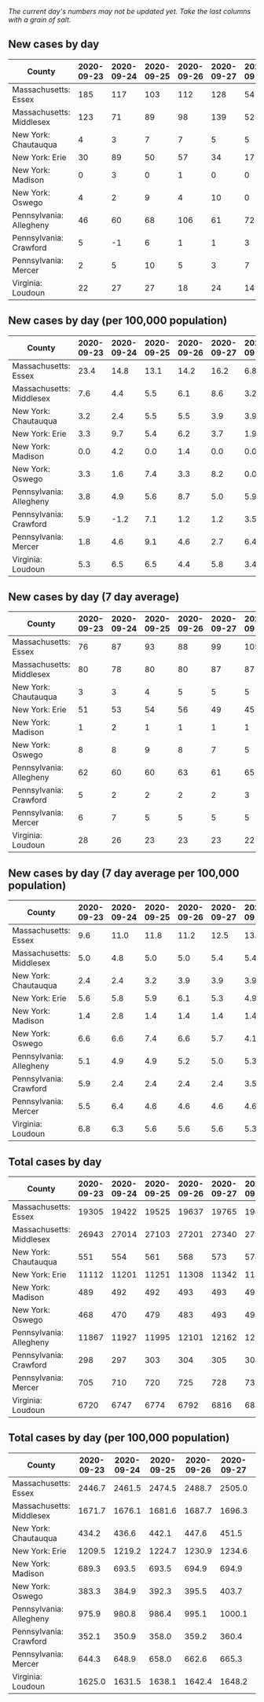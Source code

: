 _The current day's numbers may not be updated yet. Take the last columns with a grain of salt._
## New cases by day

| County | 2020-09-23 | 2020-09-24 | 2020-09-25 | 2020-09-26 | 2020-09-27 | 2020-09-28 | 2020-09-29 |
| --- | --- | --- | --- | --- | --- | --- | --- |
| Massachusetts: Essex | 185 | 117 | 103 | 112 | 128 | 54 | 102 |
| Massachusetts: Middlesex | 123 | 71 | 89 | 98 | 139 | 52 | 115 |
| New York: Chautauqua | 4 | 3 | 7 | 7 | 5 | 5 | 7 |
| New York: Erie | 30 | 89 | 50 | 57 | 34 | 17 | 86 |
| New York: Madison | 0 | 3 | 0 | 1 | 0 | 0 | 4 |
| New York: Oswego | 4 | 2 | 9 | 4 | 10 | 0 | 6 |
| Pennsylvania: Allegheny | 46 | 60 | 68 | 106 | 61 | 72 | 71 |
| Pennsylvania: Crawford | 5 | -1 | 6 | 1 | 1 | 3 | 3 |
| Pennsylvania: Mercer | 2 | 5 | 10 | 5 | 3 | 7 | 6 |
| Virginia: Loudoun | 22 | 27 | 27 | 18 | 24 | 14 | 21 |

## New cases by day (per 100,000 population)

| County | 2020-09-23 | 2020-09-24 | 2020-09-25 | 2020-09-26 | 2020-09-27 | 2020-09-28 | 2020-09-29 |
| --- | --- | --- | --- | --- | --- | --- | --- |
| Massachusetts: Essex | 23.4 | 14.8 | 13.1 | 14.2 | 16.2 | 6.8 | 12.9 |
| Massachusetts: Middlesex | 7.6 | 4.4 | 5.5 | 6.1 | 8.6 | 3.2 | 7.1 |
| New York: Chautauqua | 3.2 | 2.4 | 5.5 | 5.5 | 3.9 | 3.9 | 5.5 |
| New York: Erie | 3.3 | 9.7 | 5.4 | 6.2 | 3.7 | 1.9 | 9.4 |
| New York: Madison | 0.0 | 4.2 | 0.0 | 1.4 | 0.0 | 0.0 | 5.6 |
| New York: Oswego | 3.3 | 1.6 | 7.4 | 3.3 | 8.2 | 0.0 | 4.9 |
| Pennsylvania: Allegheny | 3.8 | 4.9 | 5.6 | 8.7 | 5.0 | 5.9 | 5.8 |
| Pennsylvania: Crawford | 5.9 | -1.2 | 7.1 | 1.2 | 1.2 | 3.5 | 3.5 |
| Pennsylvania: Mercer | 1.8 | 4.6 | 9.1 | 4.6 | 2.7 | 6.4 | 5.5 |
| Virginia: Loudoun | 5.3 | 6.5 | 6.5 | 4.4 | 5.8 | 3.4 | 5.1 |

## New cases by day (7 day average)

| County | 2020-09-23 | 2020-09-24 | 2020-09-25 | 2020-09-26 | 2020-09-27 | 2020-09-28 | 2020-09-29 |
| --- | --- | --- | --- | --- | --- | --- | --- |
| Massachusetts: Essex | 76 | 87 | 93 | 88 | 99 | 105 | 114 |
| Massachusetts: Middlesex | 80 | 78 | 80 | 80 | 87 | 87 | 98 |
| New York: Chautauqua | 3 | 3 | 4 | 5 | 5 | 5 | 5 |
| New York: Erie | 51 | 53 | 54 | 56 | 49 | 45 | 52 |
| New York: Madison | 1 | 2 | 1 | 1 | 1 | 1 | 1 |
| New York: Oswego | 8 | 8 | 9 | 8 | 7 | 5 | 5 |
| Pennsylvania: Allegheny | 62 | 60 | 60 | 63 | 61 | 65 | 69 |
| Pennsylvania: Crawford | 5 | 2 | 2 | 2 | 2 | 3 | 3 |
| Pennsylvania: Mercer | 6 | 7 | 5 | 5 | 5 | 5 | 5 |
| Virginia: Loudoun | 28 | 26 | 23 | 23 | 23 | 22 | 22 |

## New cases by day (7 day average per 100,000 population)

| County | 2020-09-23 | 2020-09-24 | 2020-09-25 | 2020-09-26 | 2020-09-27 | 2020-09-28 | 2020-09-29 |
| --- | --- | --- | --- | --- | --- | --- | --- |
| Massachusetts: Essex | 9.6 | 11.0 | 11.8 | 11.2 | 12.5 | 13.3 | 14.4 |
| Massachusetts: Middlesex | 5.0 | 4.8 | 5.0 | 5.0 | 5.4 | 5.4 | 6.1 |
| New York: Chautauqua | 2.4 | 2.4 | 3.2 | 3.9 | 3.9 | 3.9 | 3.9 |
| New York: Erie | 5.6 | 5.8 | 5.9 | 6.1 | 5.3 | 4.9 | 5.7 |
| New York: Madison | 1.4 | 2.8 | 1.4 | 1.4 | 1.4 | 1.4 | 1.4 |
| New York: Oswego | 6.6 | 6.6 | 7.4 | 6.6 | 5.7 | 4.1 | 4.1 |
| Pennsylvania: Allegheny | 5.1 | 4.9 | 4.9 | 5.2 | 5.0 | 5.3 | 5.7 |
| Pennsylvania: Crawford | 5.9 | 2.4 | 2.4 | 2.4 | 2.4 | 3.5 | 3.5 |
| Pennsylvania: Mercer | 5.5 | 6.4 | 4.6 | 4.6 | 4.6 | 4.6 | 4.6 |
| Virginia: Loudoun | 6.8 | 6.3 | 5.6 | 5.6 | 5.6 | 5.3 | 5.3 |

## Total cases by day

| County | 2020-09-23 | 2020-09-24 | 2020-09-25 | 2020-09-26 | 2020-09-27 | 2020-09-28 | 2020-09-29 |
| --- | --- | --- | --- | --- | --- | --- | --- |
| Massachusetts: Essex | 19305 | 19422 | 19525 | 19637 | 19765 | 19819 | 19921 |
| Massachusetts: Middlesex | 26943 | 27014 | 27103 | 27201 | 27340 | 27392 | 27507 |
| New York: Chautauqua | 551 | 554 | 561 | 568 | 573 | 578 | 585 |
| New York: Erie | 11112 | 11201 | 11251 | 11308 | 11342 | 11359 | 11445 |
| New York: Madison | 489 | 492 | 492 | 493 | 493 | 493 | 497 |
| New York: Oswego | 468 | 470 | 479 | 483 | 493 | 493 | 499 |
| Pennsylvania: Allegheny | 11867 | 11927 | 11995 | 12101 | 12162 | 12234 | 12305 |
| Pennsylvania: Crawford | 298 | 297 | 303 | 304 | 305 | 308 | 311 |
| Pennsylvania: Mercer | 705 | 710 | 720 | 725 | 728 | 735 | 741 |
| Virginia: Loudoun | 6720 | 6747 | 6774 | 6792 | 6816 | 6830 | 6851 |

## Total cases by day (per 100,000 population)

| County | 2020-09-23 | 2020-09-24 | 2020-09-25 | 2020-09-26 | 2020-09-27 | 2020-09-28 | 2020-09-29 |
| --- | --- | --- | --- | --- | --- | --- | --- |
| Massachusetts: Essex | 2446.7 | 2461.5 | 2474.5 | 2488.7 | 2505.0 | 2511.8 | 2524.7 |
| Massachusetts: Middlesex | 1671.7 | 1676.1 | 1681.6 | 1687.7 | 1696.3 | 1699.6 | 1706.7 |
| New York: Chautauqua | 434.2 | 436.6 | 442.1 | 447.6 | 451.5 | 455.5 | 461.0 |
| New York: Erie | 1209.5 | 1219.2 | 1224.7 | 1230.9 | 1234.6 | 1236.4 | 1245.8 |
| New York: Madison | 689.3 | 693.5 | 693.5 | 694.9 | 694.9 | 694.9 | 700.6 |
| New York: Oswego | 383.3 | 384.9 | 392.3 | 395.5 | 403.7 | 403.7 | 408.7 |
| Pennsylvania: Allegheny | 975.9 | 980.8 | 986.4 | 995.1 | 1000.1 | 1006.0 | 1011.9 |
| Pennsylvania: Crawford | 352.1 | 350.9 | 358.0 | 359.2 | 360.4 | 363.9 | 367.5 |
| Pennsylvania: Mercer | 644.3 | 648.9 | 658.0 | 662.6 | 665.3 | 671.7 | 677.2 |
| Virginia: Loudoun | 1625.0 | 1631.5 | 1638.1 | 1642.4 | 1648.2 | 1651.6 | 1656.7 |
